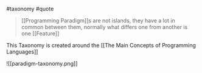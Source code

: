 #taxonomy #quote

> [[Programming Paradigm]]s are not islands, they have a lot in common between them, normally what differs one from another is one [[Feature]]

This Taxonomy is created around the [[The Main Concepts of Programming Languages]]

![[paradigm-taxonomy.png]]